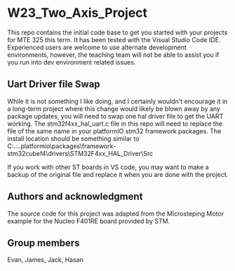 # W23_Two_Axis_Project
This repo contains the initial code base to get you started with your projects for MTE 325 this term. It has been tested with the Visual Studio Code IDE. Experienced users are welcome to use alternate development environments, however, the teaching team will not be able to assist you if you run into dev environment related issues.

## Uart Driver file Swap
While it is not something I like doing, and I certainly wouldn't encourage it in a long-term project where this change would likely be blown away by any package updates, you will need to swap one hal driver file to get the UART working. The stm32f4xx_hal_uart.c file in this repo will need to replace the file of the same name in your platformIO stm32 framework packages. The install location should be something similar to 
C:\...\.platformio\packages\framework-stm32cubef4\drivers\STM32F4xx_HAL_Driver\Src

If you work with other ST boards in VS code, you may want to make a backup of the original file and replace it when you are done with the project.

## Authors and acknowledgment
The source code for this project was adapted from the Microsteping Motor example for the Nucleo F401RE board provided by STM.

## Group members
Evan, James, Jack, Hasan
